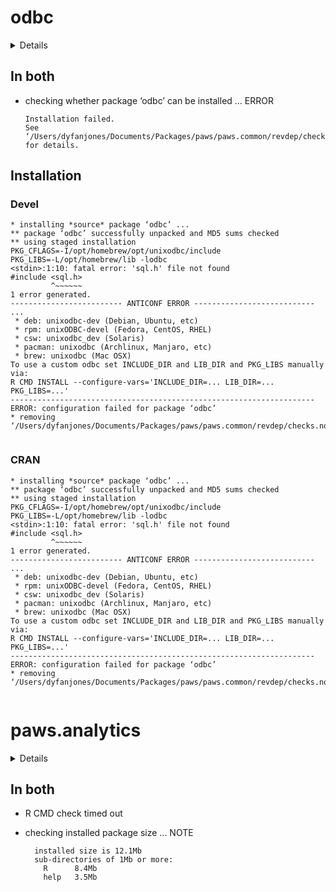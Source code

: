 # odbc

<details>

* Version: 1.6.0
* GitHub: https://github.com/r-dbi/odbc
* Source code: https://github.com/cran/odbc
* Date/Publication: 2025-02-28 14:50:02 UTC
* Number of recursive dependencies: 74

Run `revdepcheck::revdep_details(, "odbc")` for more info

</details>

## In both

*   checking whether package ‘odbc’ can be installed ... ERROR
    ```
    Installation failed.
    See ‘/Users/dyfanjones/Documents/Packages/paws/paws.common/revdep/checks.noindex/odbc/new/odbc.Rcheck/00install.out’ for details.
    ```

## Installation

### Devel

```
* installing *source* package ‘odbc’ ...
** package ‘odbc’ successfully unpacked and MD5 sums checked
** using staged installation
PKG_CFLAGS=-I/opt/homebrew/opt/unixodbc/include
PKG_LIBS=-L/opt/homebrew/lib -lodbc
<stdin>:1:10: fatal error: 'sql.h' file not found
#include <sql.h>
         ^~~~~~~
1 error generated.
------------------------- ANTICONF ERROR ---------------------------
...
 * deb: unixodbc-dev (Debian, Ubuntu, etc)
 * rpm: unixODBC-devel (Fedora, CentOS, RHEL)
 * csw: unixodbc_dev (Solaris)
 * pacman: unixodbc (Archlinux, Manjaro, etc)
 * brew: unixodbc (Mac OSX)
To use a custom odbc set INCLUDE_DIR and LIB_DIR and PKG_LIBS manually via:
R CMD INSTALL --configure-vars='INCLUDE_DIR=... LIB_DIR=... PKG_LIBS=...'
--------------------------------------------------------------------
ERROR: configuration failed for package ‘odbc’
* removing ‘/Users/dyfanjones/Documents/Packages/paws/paws.common/revdep/checks.noindex/odbc/new/odbc.Rcheck/odbc’


```
### CRAN

```
* installing *source* package ‘odbc’ ...
** package ‘odbc’ successfully unpacked and MD5 sums checked
** using staged installation
PKG_CFLAGS=-I/opt/homebrew/opt/unixodbc/include
PKG_LIBS=-L/opt/homebrew/lib -lodbc
<stdin>:1:10: fatal error: 'sql.h' file not found
#include <sql.h>
         ^~~~~~~
1 error generated.
------------------------- ANTICONF ERROR ---------------------------
...
 * deb: unixodbc-dev (Debian, Ubuntu, etc)
 * rpm: unixODBC-devel (Fedora, CentOS, RHEL)
 * csw: unixodbc_dev (Solaris)
 * pacman: unixodbc (Archlinux, Manjaro, etc)
 * brew: unixodbc (Mac OSX)
To use a custom odbc set INCLUDE_DIR and LIB_DIR and PKG_LIBS manually via:
R CMD INSTALL --configure-vars='INCLUDE_DIR=... LIB_DIR=... PKG_LIBS=...'
--------------------------------------------------------------------
ERROR: configuration failed for package ‘odbc’
* removing ‘/Users/dyfanjones/Documents/Packages/paws/paws.common/revdep/checks.noindex/odbc/old/odbc.Rcheck/odbc’


```
# paws.analytics

<details>

* Version: 0.9.0
* GitHub: https://github.com/paws-r/paws
* Source code: https://github.com/cran/paws.analytics
* Number of recursive dependencies: 35

Run `revdepcheck::revdep_details(, "paws.analytics")` for more info

</details>

## In both

*   R CMD check timed out
    

*   checking installed package size ... NOTE
    ```
      installed size is 12.1Mb
      sub-directories of 1Mb or more:
        R      8.4Mb
        help   3.5Mb
    ```

